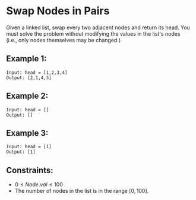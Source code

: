 # Swap Nodes in Pairs

Given a linked list, swap every two adjacent nodes and return its head. You  
must solve the problem without modifying the values in the list's nodes  
(i.e., only nodes themselves may be changed.)

 

## Example 1:

    Input: head = [1,2,3,4]
    Output: [2,1,4,3]

## Example 2:

    Input: head = []
    Output: []

## Example 3:

    Input: head = [1]
    Output: [1]

 

## Constraints:

* $0 \le Node.val \le 100$
* The number of nodes in the list is in the range $[0, 100]$.


